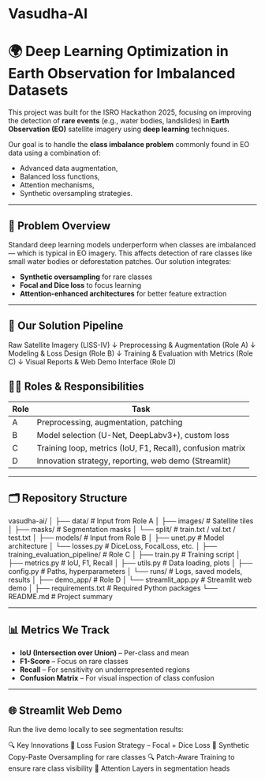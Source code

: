 # Vasudha-AI
# 🌍 Deep Learning Optimization in Earth Observation for Imbalanced Datasets

This project was built for the ISRO Hackathon 2025, focusing on improving the detection of **rare events** (e.g., water bodies, landslides) in **Earth Observation (EO)** satellite imagery using **deep learning** techniques.

Our goal is to handle the **class imbalance problem** commonly found in EO data using a combination of:
- Advanced data augmentation,
- Balanced loss functions,
- Attention mechanisms,
- Synthetic oversampling strategies.

---

## 🧠 Problem Overview

Standard deep learning models underperform when classes are imbalanced — which is typical in EO imagery. This affects detection of rare classes like small water bodies or deforestation patches. Our solution integrates:

- **Synthetic oversampling** for rare classes  
- **Focal and Dice loss** to focus learning  
- **Attention-enhanced architectures** for better feature extraction

---

## 🧪 Our Solution Pipeline

Raw Satellite Imagery (LISS-IV)
↓
Preprocessing & Augmentation (Role A)
↓
Modeling & Loss Design (Role B)
↓
Training & Evaluation with Metrics (Role C)
↓
Visual Reports & Web Demo Interface (Role D)

## 🧑‍💻 Roles & Responsibilities

| Role | Task |
|------|------|
| A | Preprocessing, augmentation, patching |
| B | Model selection (U-Net, DeepLabv3+), custom loss |
| C | Training loop, metrics (IoU, F1, Recall), confusion matrix |
| D | Innovation strategy, reporting, web demo (Streamlit) |

---

## 🗂️ Repository Structure
vasudha-ai/
│
├── data/ # Input from Role A
│ ├── images/ # Satellite tiles
│ ├── masks/ # Segmentation masks
│ └── split/ # train.txt / val.txt / test.txt
│
├── models/ # Input from Role B
│ ├── unet.py # Model architecture
│ └── losses.py # DiceLoss, FocalLoss, etc.
│
├── training_evaluation_pipeline/ # Role C
│ ├── train.py # Training script
│ ├── metrics.py # IoU, F1, Recall
│ ├── utils.py # Data loading, plots
│ ├── config.py # Paths, hyperparameters
│ └── runs/ # Logs, saved models, results
│
├── demo_app/ # Role D
│ └── streamlit_app.py # Streamlit web demo
│
├── requirements.txt # Required Python packages
└── README.md # Project summary

---

## 📊 Metrics We Track

- **IoU (Intersection over Union)** – Per-class and mean  
- **F1-Score** – Focus on rare classes  
- **Recall** – For sensitivity on underrepresented regions  
- **Confusion Matrix** – For visual inspection of class confusion

---

## 🌐 Streamlit Web Demo

Run the live demo locally to see segmentation results:

🔍 Key Innovations
🎯 Loss Fusion Strategy – Focal + Dice Loss
🧬 Synthetic Copy-Paste Oversampling for rare classes
🔍 Patch-Aware Training to ensure rare class visibility
🧠 Attention Layers in segmentation heads

